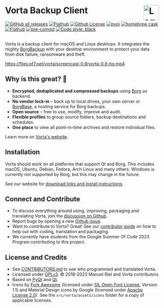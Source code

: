 # Vorta Backup Client <img alt="Logo" src="https://files.qmax.us/vorta/vorta-512px.png" align="right" height="50">

[![GitHub all releases](https://img.shields.io/github/downloads/borgbase/vorta/total?label=downloads&logo=github&color=green)](https://github.com/borgbase/vorta/releases)
[![Flathub](https://img.shields.io/flathub/downloads/com.borgbase.Vorta?logo=flathub&logoColor=white&color=green)](https://flathub.org/apps/details/com.borgbase.Vorta)
[![Github License](https://img.shields.io/github/license/borgbase/vorta?color=bd0000)](https://github.com/borgbase/vorta/blob/master/LICENSE.txt)
[![pypi](https://img.shields.io/pypi/v/vorta.svg?logo=pypi&logoColor=white&color=0073b7)](https://pypi.org/project/vorta/)
[![homebrew cask](https://img.shields.io/homebrew/cask/v/vorta?logo=homebrew&color=fbb040)](https://formulae.brew.sh/cask/vorta)
[![Flathub](https://img.shields.io/flathub/v/com.borgbase.Vorta?color=4a86cf&logo=flathub&logoColor=white)](https://flathub.org/apps/details/com.borgbase.Vorta)
[![pre-commit](https://img.shields.io/badge/pre--commit-enabled-brightgreen?logo=pre-commit)](https://pre-commit.com)
[![Code style: black](https://img.shields.io/badge/code%20style-black-000000.svg)](https://github.com/psf/black)
<br>
<br>

Vorta is a backup client for macOS and Linux desktops. It integrates the mighty [BorgBackup](https://borgbackup.readthedocs.io) with your desktop environment to protect your data from disk failure, ransomware and theft.

https://files.pf7.net/vorta/screencast-0.9/vorta-0.9-hq.mp4

## Why is this great? 🤩

- **Encrypted, deduplicated and compressed backups** using [Borg](https://borgbackup.readthedocs.io) as backend.
- **No vendor lock-in** – back up to local drives, your own server or [BorgBase](https://www.borgbase.com), a hosting service for Borg backups.
- **Open source** – free to use, modify, improve and audit.
- **Flexible profiles** to group source folders, backup destinations and schedules.
- **One place** to view all point-in-time archives and restore individual files.

Learn more on [Vorta's website](https://vorta.borgbase.com).

## Installation
Vorta should work on all platforms that support Qt and Borg. This includes macOS, Ubuntu, Debian, Fedora, Arch Linux and many others. Windows is currently not supported by Borg, but this may change in the future.

See our website for [download links and install instructions](https://vorta.borgbase.com/install).

## Connect and Contribute
- To discuss everything around using, improving, packaging and translating Vorta, join the [discussion on Github](https://github.com/borgbase/vorta/discussions).
- Report bugs by opening a new [Github issue](https://github.com/borgbase/vorta/issues/new/choose).
- Want to contribute to Vorta? Great! See our [contributor guide](https://vorta.borgbase.com/contributing/) on how to help out with coding, translation and packaging.
- We currently have students from the Google Summer Of Code 2023 Program contributing to this project.

## License and Credits
- See [CONTRIBUTORS.md](CONTRIBUTORS.md) to see who programmed and translated Vorta.
- Licensed under [GPLv3](LICENSE.txt). © 2018-2023 Manuel Riel and Vorta contributors
- Based on [PyQt](https://riverbankcomputing.com/software/pyqt/intro) and [Qt](https://www.qt.io).
- Icons by [Fork Awesome](https://forkaweso.me/) (licensed under [SIL Open Font License](https://scripts.sil.org/OFL), Version 1.1) and Material Design icons by Google (licensed under [Apache License 2.0](https://www.apache.org/licenses/LICENSE-2.0.txt)). See the `src/vorta/assets/icons` folder for a copy of applicable licenses.
